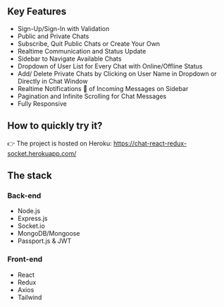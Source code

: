 ## Key Features

- Sign-Up/Sign-In with Validation
- Public and Private Chats
- Subscribe, Quit Public Chats or Create Your Own
- Realtime Communication and Status Update
- Sidebar to Navigate Available Chats
- Dropdown of User List for Every Chat with Online/Offline Status
- Add/ Delete Private Chats by Clicking on User Name in Dropdown or Directly in Chat Window
- Realtime Notifications 🔔 of Incoming Messages on Sidebar
- Pagination and Infinite Scrolling for Chat Messages
- Fully Responsive


## How to quickly try it?

👉 The project is hosted on Heroku: https://chat-react-redux-socket.herokuapp.com/

## The stack

### Back-end

- Node.js
- Express.js
- Socket.io
- MongoDB/Mongoose
- Passport.js &  JWT
 	               
### Front-end

- React
- Redux
- Axios
- Tailwind
